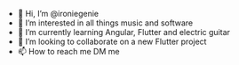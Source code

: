 - 👋 Hi, I’m @ironiegenie
- 👀 I’m interested in all things music and software
- 🌱 I’m currently learning Angular, Flutter and electric guitar
- 💞️ I’m looking to collaborate on a new Flutter project
- 📫 How to reach me DM me

<!---
ironiegenie/ironiegenie is a ✨ special ✨ repository because its `README.md` (this file) appears on your GitHub profile.
You can click the Preview link to take a look at your changes.
--->
